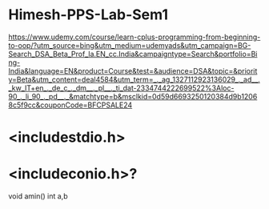 # Himesh-PPS-Lab-Sem1


https://www.udemy.com/course/learn-cplus-programming-from-beginning-to-oop/?utm_source=bing&utm_medium=udemyads&utm_campaign=BG-Search_DSA_Beta_Prof_la.EN_cc.India&campaigntype=Search&portfolio=Bing-India&language=EN&product=Course&test=&audience=DSA&topic=&priority=Beta&utm_content=deal4584&utm_term=_._ag_1327112923136029_._ad__._kw_IT+en_._de_c_._dm__._pl__._ti_dat-2334744222699522%3Aloc-90_._li_90_._pd__._&matchtype=b&msclkid=0d59d6693250120384d9b12068c5f9cc&couponCode=BFCPSALE24
# <includestdio.h>
# <includeconio.h>?
void amin()
int a,b


